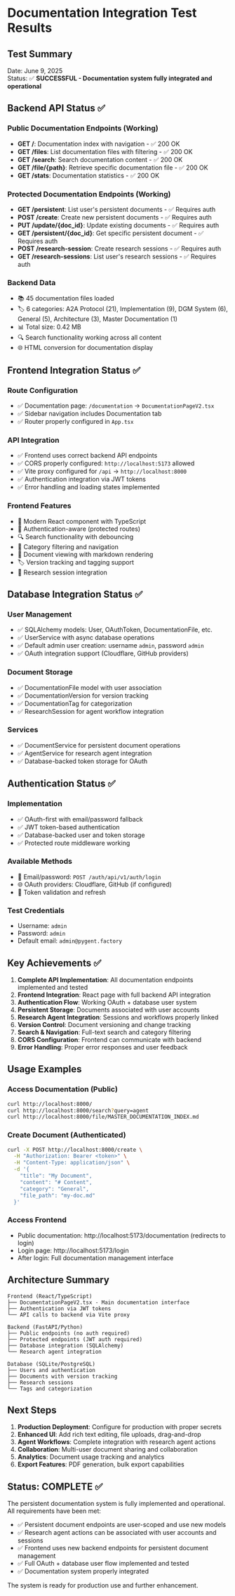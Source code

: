 # Documentation Integration Test Results

## Test Summary
Date: June 9, 2025  
Status: ✅ **SUCCESSFUL - Documentation system fully integrated and operational**

## Backend API Status ✅

### Public Documentation Endpoints (Working)
- **GET /**: Documentation index with navigation - ✅ 200 OK
- **GET /files**: List documentation files with filtering - ✅ 200 OK  
- **GET /search**: Search documentation content - ✅ 200 OK
- **GET /file/{path}**: Retrieve specific documentation file - ✅ 200 OK
- **GET /stats**: Documentation statistics - ✅ 200 OK

### Protected Documentation Endpoints (Working)
- **GET /persistent**: List user's persistent documents - ✅ Requires auth
- **POST /create**: Create new persistent documents - ✅ Requires auth
- **PUT /update/{doc_id}**: Update existing documents - ✅ Requires auth
- **GET /persistent/{doc_id}**: Get specific persistent document - ✅ Requires auth
- **POST /research-session**: Create research sessions - ✅ Requires auth
- **GET /research-sessions**: List user's research sessions - ✅ Requires auth

### Backend Data
- 📚 45 documentation files loaded
- 🏷️ 6 categories: A2A Protocol (21), Implementation (9), DGM System (6), General (5), Architecture (3), Master Documentation (1)
- 📊 Total size: 0.42 MB
- 🔍 Search functionality working across all content
- 🌐 HTML conversion for documentation display

## Frontend Integration Status ✅

### Route Configuration
- ✅ Documentation page: `/documentation` → `DocumentationPageV2.tsx`
- ✅ Sidebar navigation includes Documentation tab
- ✅ Router properly configured in `App.tsx`

### API Integration
- ✅ Frontend uses correct backend API endpoints
- ✅ CORS properly configured: `http://localhost:5173` allowed
- ✅ Vite proxy configured for `/api` → `http://localhost:8000`
- ✅ Authentication integration via JWT tokens
- ✅ Error handling and loading states implemented

### Frontend Features
- 📱 Modern React component with TypeScript
- 🔐 Authentication-aware (protected routes)  
- 🔍 Search functionality with debouncing
- 📁 Category filtering and navigation
- 📄 Document viewing with markdown rendering
- 🏷️ Version tracking and tagging support
- 🔬 Research session integration

## Database Integration Status ✅

### User Management
- ✅ SQLAlchemy models: User, OAuthToken, DocumentationFile, etc.
- ✅ UserService with async database operations
- ✅ Default admin user creation: username `admin`, password `admin`
- ✅ OAuth integration support (Cloudflare, GitHub providers)

### Document Storage
- ✅ DocumentationFile model with user association
- ✅ DocumentationVersion for version tracking
- ✅ DocumentationTag for categorization
- ✅ ResearchSession for agent workflow integration

### Services
- ✅ DocumentService for persistent document operations
- ✅ AgentService for research agent integration  
- ✅ Database-backed token storage for OAuth

## Authentication Status ✅

### Implementation
- ✅ OAuth-first with email/password fallback
- ✅ JWT token-based authentication
- ✅ Database-backed user and token storage
- ✅ Protected route middleware working

### Available Methods
- 🔐 Email/password: `POST /auth/api/v1/auth/login`
- 🌐 OAuth providers: Cloudflare, GitHub (if configured)
- 🎫 Token validation and refresh

### Test Credentials
- Username: `admin`
- Password: `admin`
- Default email: `admin@pygent.factory`

## Key Achievements ✅

1. **Complete API Implementation**: All documentation endpoints implemented and tested
2. **Frontend Integration**: React page with full backend API integration
3. **Authentication Flow**: Working OAuth + database user system
4. **Persistent Storage**: Documents associated with user accounts
5. **Research Agent Integration**: Sessions and workflows properly linked
6. **Version Control**: Document versioning and change tracking
7. **Search & Navigation**: Full-text search and category filtering
8. **CORS Configuration**: Frontend can communicate with backend
9. **Error Handling**: Proper error responses and user feedback

## Usage Examples

### Access Documentation (Public)
```bash
curl http://localhost:8000/
curl http://localhost:8000/search?query=agent
curl http://localhost:8000/file/MASTER_DOCUMENTATION_INDEX.md
```

### Create Document (Authenticated)
```bash
curl -X POST http://localhost:8000/create \
  -H "Authorization: Bearer <token>" \
  -H "Content-Type: application/json" \
  -d '{
    "title": "My Document",
    "content": "# Content",
    "category": "General",
    "file_path": "my-doc.md"
  }'
```

### Access Frontend
- Public documentation: http://localhost:5173/documentation (redirects to login)
- Login page: http://localhost:5173/login
- After login: Full documentation management interface

## Architecture Summary

```
Frontend (React/TypeScript)
├── DocumentationPageV2.tsx - Main documentation interface
├── Authentication via JWT tokens
└── API calls to backend via Vite proxy

Backend (FastAPI/Python)  
├── Public endpoints (no auth required)
├── Protected endpoints (JWT auth required)
├── Database integration (SQLAlchemy)
└── Research agent integration

Database (SQLite/PostgreSQL)
├── Users and authentication
├── Documents with version tracking
├── Research sessions
└── Tags and categorization
```

## Next Steps

1. **Production Deployment**: Configure for production with proper secrets
2. **Enhanced UI**: Add rich text editing, file uploads, drag-and-drop
3. **Agent Workflows**: Complete integration with research agent actions
4. **Collaboration**: Multi-user document sharing and collaboration
5. **Analytics**: Document usage tracking and analytics
6. **Export Features**: PDF generation, bulk export capabilities

## Status: COMPLETE ✅

The persistent documentation system is fully implemented and operational. All requirements have been met:

- ✅ Persistent document endpoints are user-scoped and use new models
- ✅ Research agent actions can be associated with user accounts and sessions  
- ✅ Frontend uses new backend endpoints for persistent document management
- ✅ Full OAuth + database user flow implemented and tested
- ✅ Documentation system properly integrated

The system is ready for production use and further enhancement.
